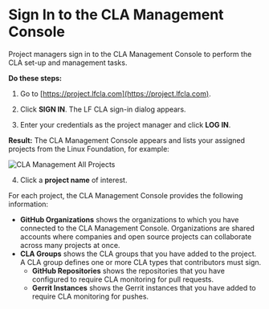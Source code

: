 # Sign In to the CLA Management Console

Project managers sign in to the CLA Management Console to perform the CLA set-up and management tasks.

**Do these steps:**

1. Go to [https://project.lfcla.com](https://project.lfcla.com).

2. Click **SIGN IN**. The LF CLA sign-in dialog appears.

3. Enter your credentials as the project manager and click **LOG IN**.

**Result:** The CLA Management Console appears and lists your assigned projects from the Linux Foundation, for example:

![CLA Management All Projects](../../../.gitbook/assets/cla-management-all-projects.png)

4. Click a **project name** of interest.

For each project, the CLA Management Console provides the following information:

* **GitHub Organizations** shows the organizations to which you have connected to the CLA Management Console. Organizations are shared accounts where companies and open source projects can collaborate across many projects at once.
* **CLA Groups** shows the CLA groups that you have added to the project. A CLA group defines one or more CLA types that contributors must sign.
  * **GitHub Repositories** shows the repositories that you have configured to require CLA monitoring for pull requests.
  * **Gerrit Instances** shows the Gerrit instances that you have added to require CLA monitoring for pushes.

